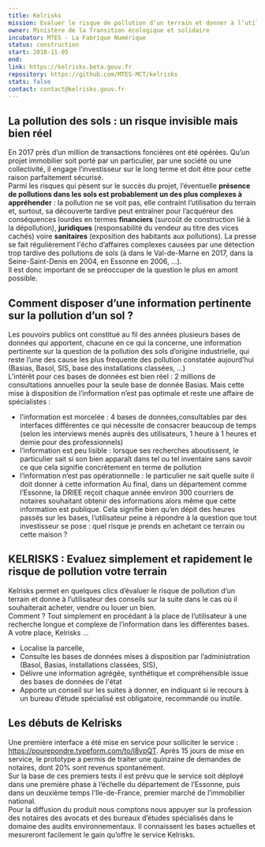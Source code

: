 ```yaml
---
title: Kelrisks
mission: Evaluer le risque de pollution d’un terrain et donner à l’utilisateur des conseils sur la suite dans le cas où il souhaiterait acheter, vendre ou louer un bien.
owner: Ministère de la Transition écologique et solidaire
incubator: MTES - La Fabrique Numérique
status: construction
start: 2018-11-05
end: 
link: https://kelrisks.beta.gouv.fr
repository: https://github.com/MTES-MCT/kelrisks
stats: false
contact: contact@kelrisks.gouv.fr
---
```


## La pollution des sols : un risque invisible mais bien réel
En 2017 près d’un million de transactions foncières ont été opérées. Qu’un projet immobilier soit porté par un particulier, par une société ou une collectivité, il engage l’investisseur sur le long terme et doit être pour cette raison parfaitement sécurisé.<br/>
Parmi les risques qui pèsent sur le succès du projet, l’éventuelle **présence de pollutions dans les sols est probablement un des plus complexes à appréhender** : la pollution ne se voit pas, elle contraint l’utilisation du terrain et, surtout, sa découverte tardive peut entraîner pour l’acquéreur des conséquences lourdes en termes **financiers** (surcoût de construction lié à la dépollution), **juridiques** (responsabilité du vendeur au titre des vices cachés) voire **sanitaires** (exposition des habitants aux pollutions). La presse se fait régulièrement l'écho d’affaires complexes causées par une détection trop tardive des pollutions de sols (à dans le Val-de-Marne en 2017, dans la Seine-Saint-Denis en 2004, en Essonne en 2006, ...).<br/>
Il est donc important de se préoccuper de la question le plus en amont possible. 

## Comment disposer d’une information pertinente sur la pollution d’un sol ? 
Les pouvoirs publics ont constitué au fil des années plusieurs bases de données qui apportent, chacune en ce qui la concerne, une information pertinente sur la question de la pollution des sols d’origine industrielle, qui reste l’une des cause les plus fréquente des pollution constatée aujourd’hui (Basias, Basol, SIS, base des installations classées, …)<br/>
L’intérêt pour ces bases de données est bien réel  : 2 millions de consultations annuelles pour la seule base de donnée Basias. 
Mais cette mise à disposition de l’information n’est pas optimale et reste une affaire de spécialistes :
* l’information est morcelée : 4 bases de données,consultables par des interfaces différentes ce qui  nécessite de consacrer beaucoup de temps (selon les interviews menés auprès des utilisateurs, 1 heure à 1 heures et demie pour des professionnels) 
* l’information est peu lisible : lorsque ses recherches aboutissent, le particulier sait si son bien apparaît dans tel ou tel inventaire sans savoir ce que cela signifie concrètement en terme de pollution
* l’information n’est pas opérationnelle : le particulier ne sait quelle suite il doit donner à cette information 
Au final, dans un département comme l’Essonne, la DRIEE reçoit chaque année environ 300 courriers de notaires souhaitant obtenir des informations alors même que cette information est publique. Cela signifie bien qu’en dépit des heures passés sur les bases, l’utilisateur  peine à répondre à la question que tout investisseur se pose : quel risque je prends en achetant ce terrain ou cette maison ? 

## KELRISKS : Evaluez simplement et rapidement le risque de pollution votre terrain
Kelrisks permet en quelques clics d’évaluer le risque de pollution d’un terrain et donne à l’utilisateur des conseils sur la suite dans le cas où il souhaiterait acheter, vendre ou louer un bien. <br/>
Comment ? Tout simplement en procédant à la place de l’utilisateur à une recherche longue et complexe de l’information dans les différentes bases. <br/>
A votre place, Kelrisks ...
* Localise la parcelle, 
* Consulte les bases de données mises à disposition par l’administration (Basol, Basias, installations classées, SIS), 
* Délivre une information agrégée, synthétique et compréhensible issue des bases de données de l'état
* Apporte un conseil sur les suites à donner, en indiquant si le recours à un bureau d’étude spécialisé est obligatoire, recommandé ou inutile.

## Les débuts de Kelrisks
Une première interface a été mise en service pour solliciter le service : https://pourepondre.typeform.com/to/l8vpQT.
Après 15 jours de mise en service,  le prototype a permis de traiter une quinzaine de demandes de notaires, dont 20% sont revenus spontanément. <br/>
Sur la base de ces premiers tests il est prévu que le service soit déployé dans une première phase à l’échelle du département de l’Essonne, puis dans un deuxième temps l’Ile-de-France, premier marché de l’immobilier national. <br/>
Pour la diffusion du produit nous comptons nous appuyer sur la profession des notaires des avocats et des bureaux d’études spécialisés dans le domaine des audits environnementaux. Il connaissent les bases actuelles et mesureront facilement le gain qu’offre le service Kelrisks.
